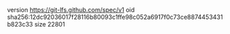 version https://git-lfs.github.com/spec/v1
oid sha256:12dc92036017f28116b80093c1ffe98c052a6917f0c73ce8874453431b823c33
size 22801
